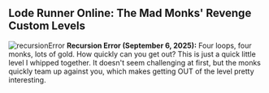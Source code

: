 Lode Runner Online: The Mad Monks' Revenge Custom Levels
--------------------------------------------------------
![recursionError](https://github.com/user-attachments/assets/47154fe6-bf97-47be-8f81-125a453b8f29)
<b>Recursion Error (September 6, 2025):</b> Four loops, four monks, lots of gold. How quickly can you get out? This is just a quick little level I whipped together. It doesn't seem challenging at first, but the monks quickly team up against you, which makes getting OUT of the level pretty interesting.
